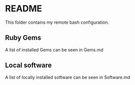 # README

This folder contains my remote bash configuration.
## Ruby Gems
A list of installed Gems can be seen in Gems.md
## Local software
A list of locally installed software can be seen in Software.md
